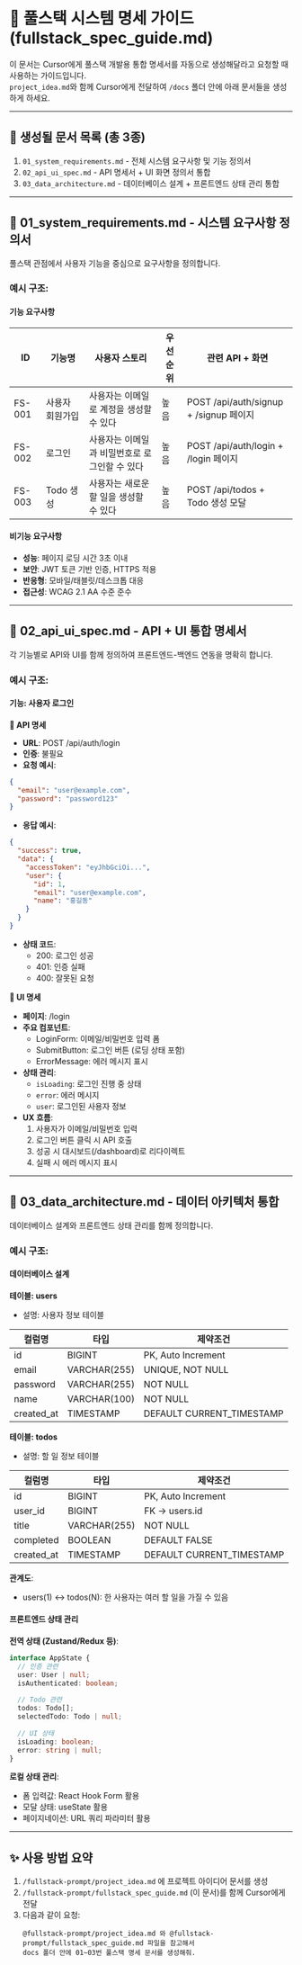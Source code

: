 # 📘 풀스택 시스템 명세 가이드 (fullstack_spec_guide.md)

이 문서는 Cursor에게 풀스택 개발용 통합 명세서를 자동으로 생성해달라고 요청할 때 사용하는 가이드입니다.  
`project_idea.md`와 함께 Cursor에게 전달하여 `/docs` 폴더 안에 아래 문서들을 생성하게 하세요.

---

## 📁 생성될 문서 목록 (총 3종)

1. `01_system_requirements.md` - 전체 시스템 요구사항 및 기능 정의서
2. `02_api_ui_spec.md` - API 명세서 + UI 화면 정의서 통합
3. `03_data_architecture.md` - 데이터베이스 설계 + 프론트엔드 상태 관리 통합

---

## 📄 01_system_requirements.md - 시스템 요구사항 정의서

풀스택 관점에서 사용자 기능을 중심으로 요구사항을 정의합니다.

### 예시 구조:

#### 기능 요구사항

| ID     | 기능명         | 사용자 스토리                              | 우선순위 | 관련 API + 화면     |
| ------ | -------------- | ------------------------------------------ | -------- | ------------------- |
| FS-001 | 사용자 회원가입 | 사용자는 이메일로 계정을 생성할 수 있다    | 높음     | POST /api/auth/signup + /signup 페이지 |
| FS-002 | 로그인         | 사용자는 이메일과 비밀번호로 로그인할 수 있다 | 높음     | POST /api/auth/login + /login 페이지 |
| FS-003 | Todo 생성      | 사용자는 새로운 할 일을 생성할 수 있다     | 높음     | POST /api/todos + Todo 생성 모달 |

#### 비기능 요구사항

- **성능**: 페이지 로딩 시간 3초 이내
- **보안**: JWT 토큰 기반 인증, HTTPS 적용
- **반응형**: 모바일/태블릿/데스크톱 대응
- **접근성**: WCAG 2.1 AA 수준 준수

---

## 📄 02_api_ui_spec.md - API + UI 통합 명세서

각 기능별로 API와 UI를 함께 정의하여 프론트엔드-백엔드 연동을 명확히 합니다.

### 예시 구조:

#### 기능: 사용자 로그인

**📡 API 명세**
- **URL**: POST /api/auth/login
- **인증**: 불필요
- **요청 예시**:
```json
{
  "email": "user@example.com",
  "password": "password123"
}
```
- **응답 예시**:
```json
{
  "success": true,
  "data": {
    "accessToken": "eyJhbGciOi...",
    "user": {
      "id": 1,
      "email": "user@example.com",
      "name": "홍길동"
    }
  }
}
```
- **상태 코드**:
  - 200: 로그인 성공
  - 401: 인증 실패
  - 400: 잘못된 요청

**🎨 UI 명세**
- **페이지**: /login
- **주요 컴포넌트**:
  - LoginForm: 이메일/비밀번호 입력 폼
  - SubmitButton: 로그인 버튼 (로딩 상태 포함)
  - ErrorMessage: 에러 메시지 표시
- **상태 관리**:
  - `isLoading`: 로그인 진행 중 상태
  - `error`: 에러 메시지
  - `user`: 로그인된 사용자 정보
- **UX 흐름**:
  1. 사용자가 이메일/비밀번호 입력
  2. 로그인 버튼 클릭 시 API 호출
  3. 성공 시 대시보드(/dashboard)로 리다이렉트
  4. 실패 시 에러 메시지 표시

---

## 📄 03_data_architecture.md - 데이터 아키텍처 통합

데이터베이스 설계와 프론트엔드 상태 관리를 함께 정의합니다.

### 예시 구조:

#### 데이터베이스 설계

**테이블: users**
- 설명: 사용자 정보 테이블

| 컬럼명       | 타입         | 제약조건              |
| ------------ | ------------ | --------------------- |
| id           | BIGINT       | PK, Auto Increment    |
| email        | VARCHAR(255) | UNIQUE, NOT NULL      |
| password     | VARCHAR(255) | NOT NULL              |
| name         | VARCHAR(100) | NOT NULL              |
| created_at   | TIMESTAMP    | DEFAULT CURRENT_TIMESTAMP |

**테이블: todos**
- 설명: 할 일 정보 테이블

| 컬럼명       | 타입         | 제약조건              |
| ------------ | ------------ | --------------------- |
| id           | BIGINT       | PK, Auto Increment    |
| user_id      | BIGINT       | FK → users.id         |
| title        | VARCHAR(255) | NOT NULL              |
| completed    | BOOLEAN      | DEFAULT FALSE         |
| created_at   | TIMESTAMP    | DEFAULT CURRENT_TIMESTAMP |

**관계도**:
- users(1) ↔ todos(N): 한 사용자는 여러 할 일을 가질 수 있음

#### 프론트엔드 상태 관리

**전역 상태 (Zustand/Redux 등)**:
```typescript
interface AppState {
  // 인증 관련
  user: User | null;
  isAuthenticated: boolean;
  
  // Todo 관련
  todos: Todo[];
  selectedTodo: Todo | null;
  
  // UI 상태
  isLoading: boolean;
  error: string | null;
}
```

**로컬 상태 관리**:
- 폼 입력값: React Hook Form 활용
- 모달 상태: useState 활용
- 페이지네이션: URL 쿼리 파라미터 활용

---

## ✨ 사용 방법 요약

1. `/fullstack-prompt/project_idea.md` 에 프로젝트 아이디어 문서를 생성
2. `/fullstack-prompt/fullstack_spec_guide.md` (이 문서)를 함께 Cursor에게 전달
3. 다음과 같이 요청:
   ```
   @fullstack-prompt/project_idea.md 와 @fullstack-prompt/fullstack_spec_guide.md 파일을 참고해서
   docs 폴더 안에 01~03번 풀스택 명세 문서를 생성해줘.
   ``` 